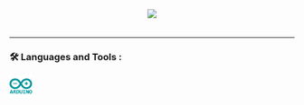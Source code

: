 <div id="header" align="center">
  <img src="https://64.media.tumblr.com/95c965a37d17852255d1381f99559dc8/tumblr_nwh316eI561sa67qgo1_500.gifv" width="300"/>
</div>
<div id="header" align="center">
  <img src="https://komarev.com/ghpvc/?username=Claptrap-the-robrot&style=for-the-badge&color=yellow" alt=""/>
</div>

---
### :hammer_and_wrench: Languages and Tools :
<div id="Languages and Tools" align="left">
  <img src="https://github.com/devicons/devicon/blob/master/icons/arduino/arduino-original-wordmark.svg" title="Arduino" alt="Arduino" width=40 height="40"/>
</div>
